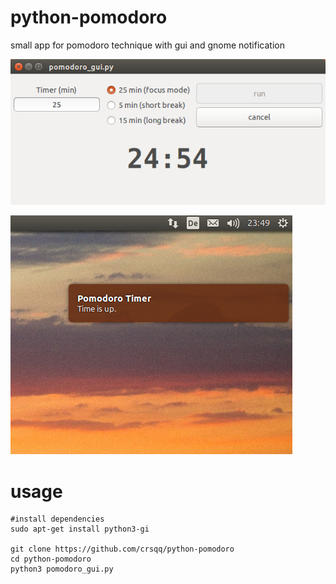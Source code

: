 # python-pomodoro
small app for pomodoro technique with gui and gnome notification

![application](screenshots/application.png)

![notification](screenshots/notification.png)

# usage
```
#install dependencies
sudo apt-get install python3-gi

git clone https://github.com/crsqq/python-pomodoro
cd python-pomodoro
python3 pomodoro_gui.py
```
